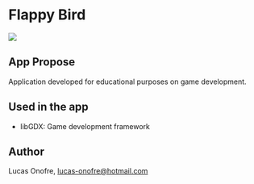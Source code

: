 Flappy Bird 
===========

![](https://media.giphy.com/media/DQe6eRs0YM71TouCD4/giphy.gif)


## App Propose


Application developed for educational purposes on game development.



## Used in the app 

- libGDX: Game development framework

## Author

Lucas Onofre, lucas-onofre@hotmail.com
